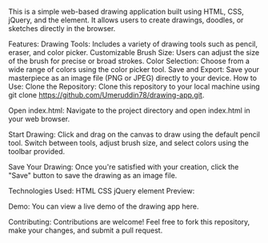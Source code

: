 This is a simple web-based drawing application built using HTML, CSS, jQuery, and the <canvas> element. It allows users to create drawings, doodles, or sketches directly in the browser.

Features:
Drawing Tools: Includes a variety of drawing tools such as pencil, eraser, and color picker.
Customizable Brush Size: Users can adjust the size of the brush for precise or broad strokes.
Color Selection: Choose from a wide range of colors using the color picker tool.
Save and Export: Save your masterpiece as an image file (PNG or JPEG) directly to your device.
How to Use:
Clone the Repository: Clone this repository to your local machine using git clone https://github.com/Umeruddin78/drawing-app.git.

Open index.html: Navigate to the project directory and open index.html in your web browser.

Start Drawing: Click and drag on the canvas to draw using the default pencil tool. Switch between tools, adjust brush size, and select colors using the toolbar provided.

Save Your Drawing: Once you're satisfied with your creation, click the "Save" button to save the drawing as an image file.

Technologies Used:
HTML
CSS
jQuery
<canvas> element
Preview:

Demo:
You can view a live demo of the drawing app here.

Contributing:
Contributions are welcome! Feel free to fork this repository, make your changes, and submit a pull request.
